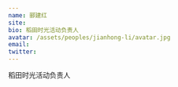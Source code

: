 ```yaml
---
name: 郦建红
site: 
bio: 稻田时光活动负责人
avatar: /assets/peoples/jianhong-li/avatar.jpg
email: 
twitter: 
---
```

稻田时光活动负责人
